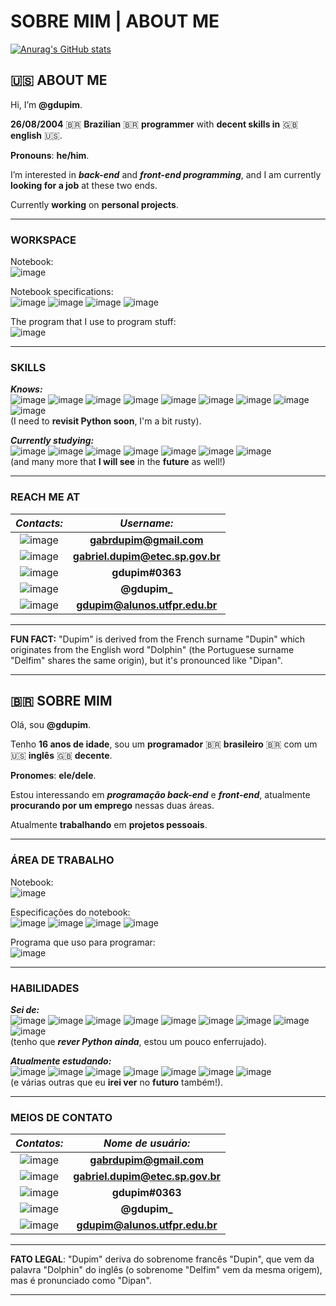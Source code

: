 # SOBRE MIM | ABOUT ME

[![Anurag's GitHub stats](https://github-readme-stats.vercel.app/api?username=gdupim&show_icons=true&theme=tokyonight)](https://github.com/anuraghazra/github-readme-stats)

## :us: ABOUT ME

Hi, I’m **@gdupim**.

**26/08/2004** :brazil: **Brazilian** :brazil: **programmer** with **decent skills in** :uk: **english** :us:.

**Pronouns**: **he/him**.

I’m interested in ***back-end*** and ***front-end programming***, and I am currently **looking for a job** at these two ends.

Currently **working** on **personal projects**.

___

### WORKSPACE

Notebook:
<br>
![image](https://img.shields.io/badge/Acer-Aspire_A315_23-83B81A?style=for-the-badge&logo=acer&logoColor=white)

Notebook specifications:
<br>
![image](https://img.shields.io/badge/Windows-0078D6?style=for-the-badge&logo=windows&logoColor=white) ![image](https://img.shields.io/badge/AMD-Ryzen_5_3500U-ED1C24?style=for-the-badge&logo=amd&logoColor=white) ![image](https://img.shields.io/badge/AMD-Radeon_Vega_Mobile_Gfx-ED1C24?style=for-the-badge&logo=amd&logoColor=white) ![image](https://img.shields.io/badge/RAM-12GB-0078D6?style=for-the-badge&logo=&logoColor=white)

The program that I use to program stuff:
<br>
![image](https://img.shields.io/badge/Visual_Studio_Code-0078D4?style=for-the-badge&logo=visual%20studio%20code&logoColor=white)

___

### SKILLS

***Knows:***
<br>
![image](https://img.shields.io/badge/Java-ED8B00?style=for-the-badge&logo=java&logoColor=white) ![image](https://img.shields.io/badge/C%23-239120?style=for-the-badge&logo=c-sharp&logoColor=white) ![image](https://img.shields.io/badge/C-00599C?style=for-the-badge&logo=c&logoColor=white) ![image](https://img.shields.io/badge/C%2B%2B-00599C?style=for-the-badge&logo=c%2B%2B&logoColor=white) ![image](https://img.shields.io/badge/HTML5-E34F26?style=for-the-badge&logo=html5&logoColor=white) ![image](https://img.shields.io/badge/CSS3-1572B6?style=for-the-badge&logo=css3&logoColor=white) ![image](https://img.shields.io/badge/Python-14354C?style=for-the-badge&logo=python&logoColor=white) ![image](https://img.shields.io/badge/MySQL-00000F?style=for-the-badge&logo=mysql&logoColor=white) ![image](https://img.shields.io/badge/Git-F05032?style=for-the-badge&logo=git&logoColor=white)
<br>
(I need to **revisit Python soon**, I'm a bit rusty).

***Currently studying:***
<br>
![image](https://img.shields.io/badge/HTML5-E34F26?style=for-the-badge&logo=html5&logoColor=white) ![image](https://img.shields.io/badge/CSS3-1572B6?style=for-the-badge&logo=css3&logoColor=white) ![image](https://img.shields.io/badge/Java-ED8B00?style=for-the-badge&logo=java&logoColor=white) ![image](https://img.shields.io/badge/Python-14354C?style=for-the-badge&logo=python&logoColor=white) ![image](https://img.shields.io/badge/JavaScript-323330?style=for-the-badge&logo=javascript&logoColor=F7DF1E) ![image](https://img.shields.io/badge/PHP-777BB4?style=for-the-badge&logo=php&logoColor=white) ![image](https://img.shields.io/badge/Unity-100000?style=for-the-badge&logo=unity&logoColor=white)
<br>
(and many more that **I will see** in the **future** as well!)

___

### REACH ME AT

|***Contacts:***                                                                                                                  |***Username:***                     |
|:-------------------------------------------------------------------------------------------------------------------------------:|:----------------------------------:|
|![image](https://img.shields.io/badge/Gmail-D14836?style=for-the-badge&logo=gmail&logoColor=white)                               |**gabrdupim@gmail.com**             |  
|![image](https://img.shields.io/badge/Microsoft_Outlook-0078D4?style=for-the-badge&logo=microsoft-outlook&logoColor=white)       |**gabriel.dupim@etec.sp.gov.br**    |
|![image](https://img.shields.io/badge/Discord-7289DA?style=for-the-badge&logo=discord&logoColor=white)                           |**gdupim#0363**                     |
|![image](https://img.shields.io/badge/Twitter-1DA1F2?style=for-the-badge&logo=twitter&logoColor=white)                           |**@gdupim_**                        |
|![image](https://img.shields.io/badge/Gmail-D14836?style=for-the-badge&logo=gmail&logoColor=white)                               |**gdupim@alunos.utfpr.edu.br**      |

___

**FUN FACT:**
"Dupim" is derived from the French surname "Dupin" which originates from the English word "Dolphin" (the Portuguese surname "Delfim" shares the same origin), but it's pronounced like "Dipan".

___

## :brazil: SOBRE MIM

Olá, sou **@gdupim**.

Tenho **16 anos de idade**, sou um **programador** :brazil: **brasileiro** :brazil: com um :us: **inglês** :uk: **decente**.

**Pronomes**: **ele/dele**.

Estou interessando em ***programação back-end*** e ***front-end***, atualmente **procurando por um emprego** nessas duas áreas.

Atualmente **trabalhando** em **projetos pessoais**.

___

### ÁREA DE TRABALHO

Notebook:
<br>
![image](https://img.shields.io/badge/Acer-Aspire_A315_23-83B81A?style=for-the-badge&logo=acer&logoColor=white)

Especificações do notebook:
<br>
![image](https://img.shields.io/badge/Windows-0078D6?style=for-the-badge&logo=windows&logoColor=white) ![image](https://img.shields.io/badge/AMD-Ryzen_5_3500U-ED1C24?style=for-the-badge&logo=amd&logoColor=white) ![image](https://img.shields.io/badge/AMD-Radeon_Vega_Mobile_Gfx-ED1C24?style=for-the-badge&logo=amd&logoColor=white) ![image](https://img.shields.io/badge/RAM-12GB-0078D6?style=for-the-badge&logo=&logoColor=white)

Programa que uso para programar:
<br>
![image](https://img.shields.io/badge/Visual_Studio_Code-0078D4?style=for-the-badge&logo=visual%20studio%20code&logoColor=white)

___

### HABILIDADES

***Sei de:***
<br>
![image](https://img.shields.io/badge/Java-ED8B00?style=for-the-badge&logo=java&logoColor=white) ![image](https://img.shields.io/badge/C%23-239120?style=for-the-badge&logo=c-sharp&logoColor=white) ![image](https://img.shields.io/badge/C-00599C?style=for-the-badge&logo=c&logoColor=white) ![image](https://img.shields.io/badge/C%2B%2B-00599C?style=for-the-badge&logo=c%2B%2B&logoColor=white) ![image](https://img.shields.io/badge/HTML5-E34F26?style=for-the-badge&logo=html5&logoColor=white) ![image](https://img.shields.io/badge/CSS3-1572B6?style=for-the-badge&logo=css3&logoColor=white) ![image](https://img.shields.io/badge/Python-14354C?style=for-the-badge&logo=python&logoColor=white) ![image](https://img.shields.io/badge/MySQL-00000F?style=for-the-badge&logo=mysql&logoColor=white) ![image](https://img.shields.io/badge/Git-F05032?style=for-the-badge&logo=git&logoColor=white)
<br>
(tenho que ***rever Python ainda***, estou um pouco enferrujado).

***Atualmente estudando:***
<br>
![image](https://img.shields.io/badge/HTML5-E34F26?style=for-the-badge&logo=html5&logoColor=white) ![image](https://img.shields.io/badge/CSS3-1572B6?style=for-the-badge&logo=css3&logoColor=white) ![image](https://img.shields.io/badge/Java-ED8B00?style=for-the-badge&logo=java&logoColor=white) ![image](https://img.shields.io/badge/Python-14354C?style=for-the-badge&logo=python&logoColor=white) ![image](https://img.shields.io/badge/JavaScript-323330?style=for-the-badge&logo=javascript&logoColor=F7DF1E) ![image](https://img.shields.io/badge/PHP-777BB4?style=for-the-badge&logo=php&logoColor=white) ![image](https://img.shields.io/badge/Unity-100000?style=for-the-badge&logo=unity&logoColor=white)
<br>
(e várias outras que eu **irei ver** no **futuro** também!).

___

### MEIOS DE CONTATO

|***Contatos:***                                                                                                                  |***Nome de usuário:***              |
|:-------------------------------------------------------------------------------------------------------------------------------:|:----------------------------------:|
|![image](https://img.shields.io/badge/Gmail-D14836?style=for-the-badge&logo=gmail&logoColor=white)                               |**gabrdupim@gmail.com**             |  
|![image](https://img.shields.io/badge/Microsoft_Outlook-0078D4?style=for-the-badge&logo=microsoft-outlook&logoColor=white)       |**gabriel.dupim@etec.sp.gov.br**    |
|![image](https://img.shields.io/badge/Discord-7289DA?style=for-the-badge&logo=discord&logoColor=white)                           |**gdupim#0363**                     |
|![image](https://img.shields.io/badge/Twitter-1DA1F2?style=for-the-badge&logo=twitter&logoColor=white)                           |**@gdupim_**                        |
|![image](https://img.shields.io/badge/Gmail-D14836?style=for-the-badge&logo=gmail&logoColor=white)                               |**gdupim@alunos.utfpr.edu.br**      |

___

**FATO LEGAL**: "Dupim" deriva do sobrenome francês "Dupin", que vem da palavra "Dolphin" do inglês (o sobrenome "Delfim" vem da mesma origem), mas é pronunciado como "Dipan".

___
